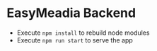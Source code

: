 # EasyMeadia Backend

* Execute ``npm install`` to rebuild node modules
* Execute ``npm run start`` to serve the app